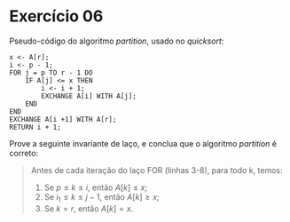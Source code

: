 # Exercício 06

Pseudo-código do algoritmo *partition*, usado no *quicksort*:

```
x <- A[r];
i <- p - 1;
FOR j = p TO r - 1 DO
    IF A[j] <= x THEN
        i <- i + 1;
        EXCHANGE A[i] WITH A[j];
    END
END
EXCHANGE A[i +1] WITH A[r];
RETURN i + 1;
```

Prove a seguinte invariante de laço, e conclua que o algoritmo *partition* é correto:

> Antes de cada iteração do laço FOR (linhas 3-8), para todo k, temos:
> 1. Se $`p \le k \le i`$, então $`A[k] \le x`$;
> 2. Se $`i_1 \le k \le j-1`$, então $`A[k] \ge x`$;
> 3. Se $`k=r`$, então $`A[k]=x`$.